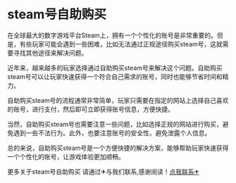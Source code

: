 # steam号自助购买

在全球最大的数字游戏平台Steam上，拥有一个个性化的账号是非常重要的。但是，有些玩家可能会遇到一些困难，比如无法通过正规途径购买steam号，这就需要寻找其他途径来解决问题。

近年来，越来越多的玩家选择通过自助购买steam号来解决这个问题。自助购买steam号可以让玩家快速获得一个符合自己需求的账号，同时也能够节省时间和精力。

自助购买steam号的流程通常非常简单，玩家只需要在指定的网站上选择自己喜欢的账号，进行支付，然后即可立即获得账号信息，方便快捷。

当然，自助购买steam号也需要注意一些问题，比如选择正规的网站进行购买，避免遇到一些不法行为。此外，也要注意账号的安全性，避免泄露个人信息。

总的来说，自助购买steam号是一个方便快捷的解决方案，能够帮助玩家快速获得一个个性化的账号，让游戏体验更加顺畅。

更多关于steam号自助购买 请通过✈与我们联系,感谢阅读！[点我联系✈](https://pc.G208.com)
